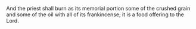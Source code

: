 And the priest shall burn as its memorial portion some of the crushed grain and some of the oil with all of its frankincense; it is a food offering to the Lord.
